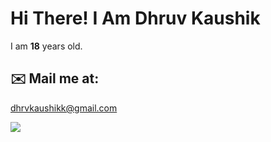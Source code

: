 # Hi There! I Am Dhruv Kaushik
I am **18** years old.

## ✉️ Mail me at:
dhrvkaushikk@gmail.com

[![](https://visitcount.itsvg.in/api?id=dhruvvkaushik&icon=0&color=0)](https://visitcount.itsvg.in)
